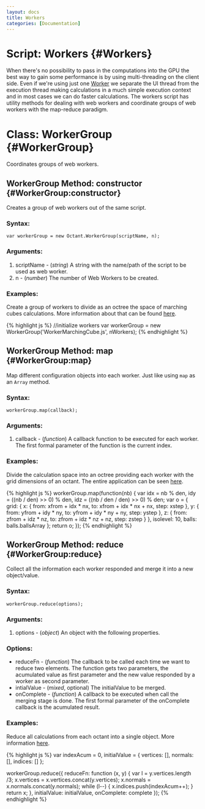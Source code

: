 ```yaml
--- 
layout: docs 
title: Workers 
categories: [Documentation]
---
```


Script: Workers {#Workers}
===============================

When there's no possibility to pass in the computations into the GPU the best way to gain some performance is by using multi-threading on the client side. 
Even if we're using just one [Worker](https://developer.mozilla.org/En/DOM/Worker) we separate the UI thread from 
the execution thread making calculations in a much simple execution context and in most cases we can do faster calculations. The workers script has utility 
methods for dealing with web workers and coordinate groups of web workers with the map-reduce paradigm.


Class: WorkerGroup {#WorkerGroup}
==================================

Coordinates groups of web workers.


WorkerGroup Method: constructor {#WorkerGroup:constructor}
-----------------------------------------------------------

Creates a group of web workers out of the same script.

### Syntax:

	var workerGroup = new Octant.WorkerGroup(scriptName, n);

### Arguments:

1. scriptName - (*string*) A string with the name/path of the script to be used as web worker.
2. n - (*number*) The number of Web Workers to be created.

### Examples:

Create a group of workers to divide as an octree the space of marching cubes calculations. More information 
about that can be found [here](http://blog.thejit.org/2010/12/10/animating-isosurfaces-with-webgl-and-workers/).

{% highlight js %}
  //initialize workers
  var workerGroup = new WorkerGroup('WorkerMarchingCube.js', nWorkers);
{% endhighlight %}


WorkerGroup Method: map {#WorkerGroup:map}
--------------------------------------------

Map different configuration objects into each worker. Just like using `map` as an `Array` method.

### Syntax:

	workerGroup.map(callback);

### Arguments:

1. callback - (*function*) A callback function to be executed for each worker. The first formal parameter of the function is the current index.

### Examples:

Divide the calculation space into an octree providing each worker with the grid dimensions of an octant. The entire application can be seen 
[here](https://github.com/philogb/Playground/blob/master/Isosurface/Metaballs/cubes.js).

{% highlight js %}
  workerGroup.map(function(nb) {
    var idx = nb % den,
        idy = ((nb / den) >> 0) % den,
        idz = ((nb / den / den) >> 0) % den;
    var o = {
      grid: {
        x: {
          from: xfrom + idx * nx,
          to: xfrom + idx * nx + nx,
          step: xstep
        },
        y: {
          from: yfrom + idy * ny,
          to: yfrom + idy * ny + ny,
          step: ystep
        },
        z: {
          from: zfrom + idz * nz,
          to: zfrom + idz * nz + nz,
          step: zstep
        }
      },
      isolevel: 10,
      balls: balls.ballsArray
    };
    return o;
  });
{% endhighlight %}


WorkerGroup Method: reduce {#WorkerGroup:reduce}
-------------------------------------------------

Collect all the information each worker responded and merge it into a new object/value.

### Syntax:

	workerGroup.reduce(options);

### Arguments:

1. options - (*object*) An object with the following properties.

### Options:

* reduceFn - (*function*) The callback to be called each time we want to reduce two elements. The function gets two parameters, the acumulated value as first parameter 
and the new value responded by a worker as second parameter.
* intialValue - (*mixed*, optional) The initialValue to be merged.
* onComplete - (*function*) A callback to be executed when call the merging stage is done. The first formal parameter of the onComplete callback is the acumulated result.

### Examples:

Reduce all calculations from each octant into a single object. More information [here](https://github.com/philogb/Playground/blob/master/Isosurface/Metaballs/cubes.js).

{% highlight js %}
var indexAcum = 0, initialValue = {
  vertices: [],
  normals: [],
  indices: []
};

workerGroup.reduce({
  reduceFn: function (x, y) {
    var l = y.vertices.length /3;
    x.vertices = x.vertices.concat(y.vertices);
    x.normals = x.normals.concat(y.normals);
    while (l--) {
      x.indices.push(indexAcum++);
    }
    return x;
  },
  initialValue: initialValue,
  onComplete: complete
});
{% endhighlight %}

